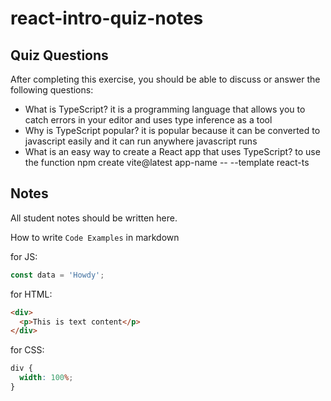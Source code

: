# react-intro-quiz-notes

## Quiz Questions

After completing this exercise, you should be able to discuss or answer the following questions:

- What is TypeScript?
  it is a programming language that allows you to catch errors in your editor and uses type inference as a tool
- Why is TypeScript popular?
  it is popular because it can be converted to javascript easily and it can run anywhere javascript runs
- What is an easy way to create a React app that uses TypeScript?
  to use the function npm create vite@latest app-name -- --template react-ts

## Notes

All student notes should be written here.

How to write `Code Examples` in markdown

for JS:

```javascript
const data = 'Howdy';
```

for HTML:

```html
<div>
  <p>This is text content</p>
</div>
```

for CSS:

```css
div {
  width: 100%;
}
```
